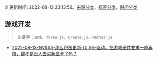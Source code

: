 :alarm_clock: 更新时间: 2022-08-13 23:13:56。[来源分类](../README.md)、[标签分类](../TAGS.md)、[时间分类](../TIMELINE.md)

## 游戏开发


> 关键字：`游戏`、`Three.js`、`Create.js`、`Matter.js`



- [2022-08-13-NVIDIA-那么积极更新-DLSS-驱动，把游戏硬件要求一降再降，那不是没人去买新显卡了吗？](https://www.v2ex.com/t/872661) 